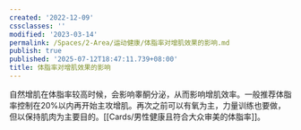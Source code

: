 ```yaml
---
created: '2022-12-09'
cssclasses: ''
modified: '2023-03-14'
permalink: /Spaces/2-Area/运动健康/体脂率对增肌效果的影响.md
publish: true
published: '2025-07-12T18:47:11.739+08:00'
title: 体脂率对增肌效果的影响
---
```

自然增肌在体脂率较高时候，会影响睾酮分泌，从而影响增肌效率。一般推荐体脂率控制在20%以内再开始主攻增肌。再次之前可以有氧为主，力量训练也要做，但以保持肌肉为主要目的。[[Cards/男性健康且符合大众审美的体脂率]]。